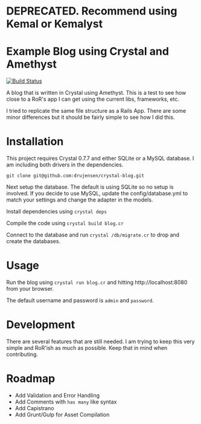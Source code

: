# DEPRECATED.  Recommend using Kemal or Kemalyst

# Example Blog using Crystal and Amethyst 

[![Build Status](https://travis-ci.org/drujensen/crystal-blog.svg)](https://travis-ci.org/drujensen/crystal-blog)

A blog that is written in Crystal using Amethyst.  This is a test to see how
close to a RoR's app I can get using the current libs, frameworks, etc.

I tried to replicate the same file structure as a Rails App.  There are some
minor differences but it should be fairly simple to see how I did this.

# Installation

This project requires Crystal 0.7.7 and either SQLite or a MySQL database. I
am including both drivers in the dependencies.

``` git clone git@github.com:drujensen/crystal-blog.git ```

Next setup the database.  The default is using SQLite so no setup is involved.
If you decide to use MySQL, update the config/database.yml to match your
settings and change the adapter in the models.

Install dependencies using `crystal deps`

Compile the code using `crystal build blog.cr`

Connect to the database and run `crystal /db/migrate.cr` to drop and create
the databases. 

# Usage

Run the blog using `crystal run blog.cr` and hitting http://localhost:8080
from your browser.

The default username and password is `admin` and `password`.

# Development

There are several features that are still needed.  I am trying to keep this
very simple and RoR'ish as much as possible.  Keep that in mind when
contributing.

# Roadmap

- Add Validation and Error Handling
- Add Comments with `has many` like syntax
- Add Capistrano
- Add Grunt/Gulp for Asset Compilation



